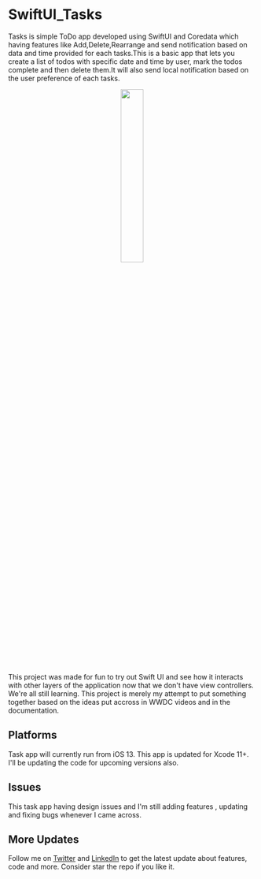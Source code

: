# SwiftUI_Tasks
Tasks is simple ToDo app developed using SwiftUI and Coredata which having features like Add,Delete,Rearrange and send notification based on data and time provided for each tasks.This is a basic app that lets you create a list of todos with specific date and time by user, mark the todos complete and then delete them.It will also send local notification based on the user preference of each tasks.

<p align="center">
  <img src="https://github.com/shankarmadeshvaran/SwiftUI_Tasks/blob/master/ToDo-tasks.gif" width="30%"/>
</p>

This project was made for fun to try out Swift UI and see how it interacts with other layers of the application now that we don't have view controllers. We're all still learning. This project is merely my attempt to put something together based on the ideas put accross in WWDC videos and in the documentation.

## Platforms
Task app will currently run from iOS 13.
This app is updated for Xcode 11+. I'll be updating the code for upcoming versions also.

## Issues
This task app having design issues and I'm still adding features , updating and fixing bugs whenever I came across.

## More Updates
Follow me on [Twitter](https://twitter.com/devinmaking) and [LinkedIn](https://www.linkedin.com/in/shankar-mathesh/) to get the latest update about features, code and more. Consider star the repo if you like it. 



